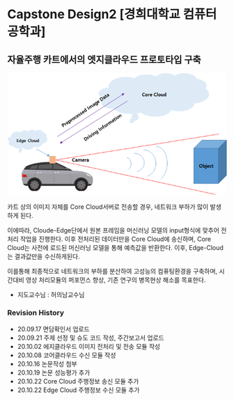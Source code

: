 # Capstone Design2 [경희대학교 컴퓨터공학과]

## 자율주행 카트에서의 엣지클라우드 프로토타입 구축
<img src = "./Resources/concept.png">

카트 상의 이미지 자체를 Core Cloud서버로 전송할 경우, 네트워크 부하가 많이 발생하게 된다. 

이에따라, Cloude-Edge단에서 원본 프레임을 머신러닝 모델의 input형식에 맞추어 전처리 작업을 진행한다. 이후 전처리된 데이터만을 Core Cloud에 송신하며, Core Cloud는 사전에 로드된 머신러닝 모델을 통해 예측값을 반환한다. 이후, Edge-Cloud는 결과값만을 수신하게된다. 

이를통해 최종적으로 네트워크의 부하를 분산하여 고성능의 컴퓨팅환경을 구축하며, 시간대비 영상 처리모듈의 퍼포먼스 향상, 기존 연구의 병목현상 해소를 목표한다.

- 지도교수님 : 허의남교수님

### Revision History
- 20.09.17 면담확인서 업로드
- 20.09.21 주제 선정 및 슈도 코드 작성, 주간보고서 업로드
- 20.10.02 에지클라우드 이미지 전처리 및 전송 모듈 작성
- 20.10.08 코어클라우드 수신 모듈 작성 
- 20.10.16 논문작성 첨부
- 20.10.19 논문 성능평가 추가
- 20.10.22 Core Cloud 주행정보 송신 모듈 추가
- 20.10.22 Edge Cloud 주행정보 수신 모듈 추가
